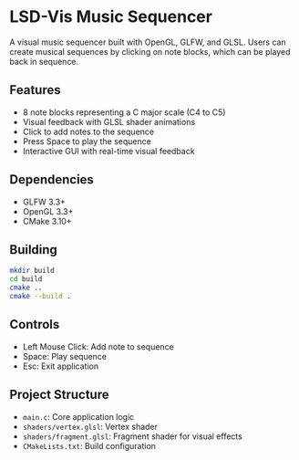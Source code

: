 # LSD-Vis Music Sequencer

A visual music sequencer built with OpenGL, GLFW, and GLSL. Users can create musical sequences by clicking on note blocks, which can be played back in sequence.

## Features

- 8 note blocks representing a C major scale (C4 to C5)
- Visual feedback with GLSL shader animations
- Click to add notes to the sequence
- Press Space to play the sequence
- Interactive GUI with real-time visual feedback

## Dependencies

- GLFW 3.3+
- OpenGL 3.3+
- CMake 3.10+

## Building

```bash
mkdir build
cd build
cmake ..
cmake --build .
```

## Controls

- Left Mouse Click: Add note to sequence
- Space: Play sequence
- Esc: Exit application

## Project Structure

- `main.c`: Core application logic
- `shaders/vertex.glsl`: Vertex shader
- `shaders/fragment.glsl`: Fragment shader for visual effects
- `CMakeLists.txt`: Build configuration 